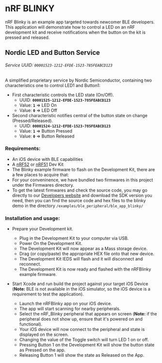 # nRF BLINKY

nRF Blinky is an example app targeted towards newcomer BLE developers.
This application will demonstrate how to control a LED on an nRF development kit and receive notifications when the button on the kit is pressed and released.

## Nordic LED and Button Service
###### Service UUID: `00001523-1212-EFDE-1523-785FEABCD123`
A simplified proprietary service by Nordic Semiconductor, containing two characteristics one to control LED1 and Button1:
- First characteristic controls the LED state (On/Off).
  - UUID: **`00001525-1212-EFDE-1523-785FEABCD123`**
  - Value: **`1`** => LED On
  - Value: **`0`** => LED Off
- Second characteristic notifies central of the button state on change (Pressed/Released).
  - UUID: **`00001524-1212-EFDE-1523-785FEABCD123`**
  - Value: **`1`** => Button Pressed
  - Value: **`0`** => Button Released

### Requirements:
- An iOS device with BLE capabilities
- A [nRF52](https://www.nordicsemi.com/eng/Products/Bluetooth-low-energy/nRF52-DK) or [nRF51](https://www.nordicsemi.com/eng/Products/nRF51-DK) Dev Kit
- The Blinky example firmware to flash on the Development Kit, there are a few places to acquire that:
- For your conveninence, we have bundled two firmwares in this project under the Firmwares directory.
- To get the latest firmwares and check the source code, you may go directly to our [Developers website](http://developer.nordicsemi.com/nRF5_SDK/) and download the SDK version you need, then you can find the source code and hex files to the blinky demo in the directory `/examples/ble_peripheral/ble_app_blinky/`

### Installation and usage:
- Prepare your Development kit.
  - Plug in the Development Kit to your computer via USB.
  - Power On the Development Kit.
  - The Development Kit will now appear as a Mass storage device.
  - Drag (or copy/paste) the appropriate HEX file onto that new device.
  - The Development Kit lEDS will flash and it will disconnect and reconnect.
  - The Development Kit is now ready and flashed with the nRFBlinky example firmware.

- Start Xcode and run build the project against your target iOS Device (**Note:** BLE is not available in the iOS simulator, so the iOS device is a requirement to test the application).
  - Launch the nRFBlinky app on your iOS device.
  - The app will start scanning for nearby peripherals.
  - Select the nRF_Blinky peripheral that appears on screen (**Note:** if the peripheral does not show up, ensure that it's powered on and functional).
  - Your iOS device will now connect to the peripheral and state is displayed on the screen.
  - Changing the value of the Toggle switch will turn LED 1 on or off.
  - Pressing Button 1 on the Development Kit will show the button state as Pressed on the app.
  - Releasing Button 1 will show the state as Released on the App.
